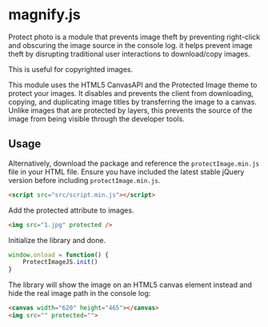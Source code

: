 magnify.js
===========

Protect photo is a module that prevents image theft by preventing right-click and obscuring the image source in the console log.
it helps prevent image theft by disrupting traditional user interactions to download/copy images.

This is useful for copyrighted images.

This module uses the HTML5 CanvasAPI and the Protected Image theme to protect your images.
It disables and prevents the client from downloading, copying, and duplicating image titles by transferring
the image to a canvas. Unlike images that are protected by layers, 
this prevents the source of the image from being visible through the developer tools.


Usage
-----

Alternatively, download the package and reference the `protectImage.min.js` file in your HTML file.
Ensure you have included the latest stable jQuery version before including `protectImage.min.js`.

```html
<script src="src/script.min.js"></script>
```

 Add the protected attribute to images.

```html
<img src="1.jpg" protected />
```

Initialize the library and done.

```javascript
window.onload = function() {
    ProtectImageJS.init()
}
```

 The library will show the image on an HTML5 canvas element instead and hide the real image path in the console log:

```html
<canvas width="620" height="465"></canvas>
<img src="" protected="">
```
